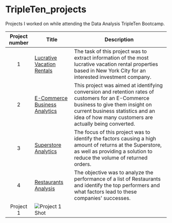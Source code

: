 # TripleTen_projects
Projects I worked on while attending the Data Analysis TripleTen Bootcamp.


| Project number | Title | Description |
| :-----------: | ----------- |----------- |
| 1 | [Lucrative Vacation Rentals](https://docs.google.com/spreadsheets/d/1dhMgvtvnSIzMLKKJAza_zm0o3yrbzvCDKLxLR8DJukA/edit#gid=102274736) | The task of this project was to extract information of the most lucrative vacation rental properties based in New York City for an interested investment company. |
| 2 | [E-Commerce Business Analytics](https://docs.google.com/spreadsheets/d/1GZtTB-pQJ7JuijtDUSYZNTO8rFI5fDAAkY2HLLg_VvE/edit#gid=38637670) | This project was aimed at identifying conversion and retention rates of customers for an E-Commerce business to give them insight on current business statistics and an idea of how many customers are actually being converted. |
| 3 | [Superstore Analytics](https://public.tableau.com/app/profile/collins.ofoegbu/viz/Project2_17087612291380/Story1)| The focus of this project was to identify the factors causing a high amount of returns at the Superstore, as well as providing a solution to reduce the volume of returned orders. |
| 4 | [Restaurants Analysis](https://public.tableau.com/app/profile/collins.ofoegbu/viz/ProjectFinale/Story1)| The objective was to analyze the performance of a list of Restaurants and identify the top performers and what factors lead to these companies' successes. |
| Project 1 | ![Project 1 Shot](https://github.com/G-Collo/Data-Projects-TripleTen/assets/162799567/d37f827b-189b-4769-a9be-cb35249bac23)
